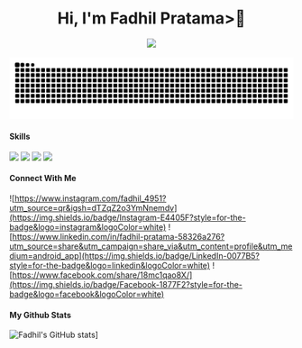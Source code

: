 <h1 align="center">Hi, I'm Fadhil Pratama>👋</h1>
<!-- <h3 align="center">Back End Developer | Distro Hopper 🐧</h3> -->
<div align="center">
  <img src="https://user-images.githubusercontent.com/22107794/139580686-887df369-edb8-4bc8-b607-4fbf6d7e4866.gif">

![snake gif](https://github.com/anharsaja/anharsaja/blob/output/github-contribution-grid-snake-dark.svg)
</div>

#### Skills
<div display = "flex">
  <img src="https://img.shields.io/badge/ChatGPT-74aa9c?style=for-the-badge&logo=openai&logoColor=white" />
  <img src="https://img.shields.io/badge/HTML5-E34F26?style=for-the-badge&logo=html5&logoColor=white" />
  <img src="https://img.shields.io/badge/CSS3-1572B6?style=for-the-badge&logo=css3&logoColor=white" />
  <img src="https://img.shields.io/badge/JavaScript-323330?style=for-the-badge&logo=javascript&logoColor=F7DF1E" />
</div>

#### Connect With Me

![https://www.instagram.com/fadhil_4951?utm_source=qr&igsh=dTZqZ2o3YmNnemdv](https://img.shields.io/badge/Instagram-E4405F?style=for-the-badge&logo=instagram&logoColor=white)
![https://www.linkedin.com/in/fadhil-pratama-58326a276?utm_source=share&utm_campaign=share_via&utm_content=profile&utm_medium=android_app](https://img.shields.io/badge/LinkedIn-0077B5?style=for-the-badge&logo=linkedin&logoColor=white)
![https://www.facebook.com/share/18mc1qao8X/](https://img.shields.io/badge/Facebook-1877F2?style=for-the-badge&logo=facebook&logoColor=white)

#### My Github Stats
![Fadhil's GitHub stats](https://github-readme-stats.vercel.app/api?username=Fadhil2005&show_icons=true&theme=tokyonight)]

